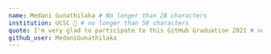 ```yaml
---
name: Medani Gunathilaka # No longer than 28 characters
institution: UCSC 🚩 # no longer than 58 characters
quote: I'm very glad to participate to this GitHub Graduation 2021 # no longer than 100 characters, avoid using quotes(") to guarantee the format remains the same.
github_user: MedaniGunathilaka
---
```

